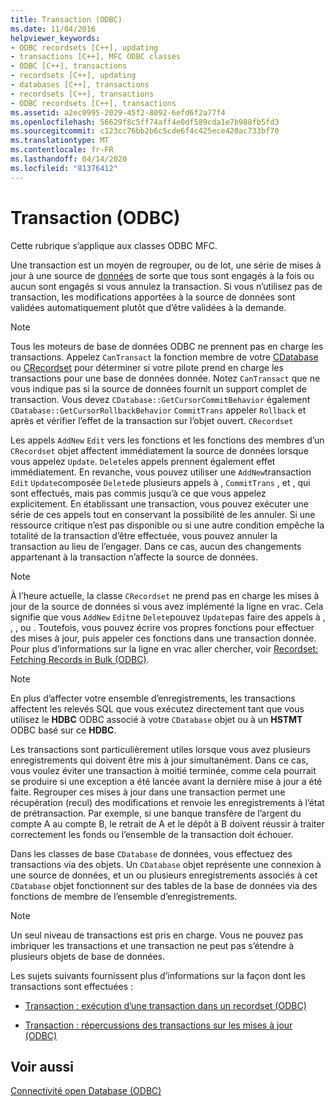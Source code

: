 ```yaml
---
title: Transaction (ODBC)
ms.date: 11/04/2016
helpviewer_keywords:
- ODBC recordsets [C++], updating
- transactions [C++], MFC ODBC classes
- ODBC [C++], transactions
- recordsets [C++], updating
- databases [C++], transactions
- recordsets [C++], transactions
- ODBC recordsets [C++], transactions
ms.assetid: a2ec0995-2029-45f2-8092-6efd6f2a77f4
ms.openlocfilehash: 56629f8c5ff74aff4e0df589cda1e7b988fb5fd3
ms.sourcegitcommit: c123cc76bb2b6c5cde6f4c425ece420ac733bf70
ms.translationtype: MT
ms.contentlocale: fr-FR
ms.lasthandoff: 04/14/2020
ms.locfileid: "81376412"
---
```

# <a name="transaction-odbc"></a>Transaction (ODBC)

Cette rubrique s’applique aux classes ODBC MFC.

Une transaction est un moyen de regrouper, ou de lot, une série de mises à jour à une source de [données](../../data/odbc/data-source-odbc.md) de sorte que tous sont engagés à la fois ou aucun sont engagés si vous annulez la transaction. Si vous n’utilisez pas de transaction, les modifications apportées à la source de données sont validées automatiquement plutôt que d’être validées à la demande.

> [!NOTE]
> Tous les moteurs de base de données ODBC ne prennent pas en charge les transactions. Appelez `CanTransact` la fonction membre de votre [CDatabase](../../mfc/reference/cdatabase-class.md) ou [CRecordset](../../mfc/reference/crecordset-class.md) pour déterminer si votre pilote prend en charge les transactions pour une base de données donnée. Notez `CanTransact` que ne vous indique pas si la source de données fournit un support complet de transaction. Vous devez `CDatabase::GetCursorCommitBehavior` également `CDatabase::GetCursorRollbackBehavior` `CommitTrans` appeler `Rollback` et après et vérifier l’effet de la transaction sur l’objet ouvert. `CRecordset`

Les appels `AddNew` `Edit` vers les fonctions et les fonctions des membres d’un `CRecordset` objet affectent immédiatement la source de données lorsque vous appelez `Update`. `Delete`les appels prennent également effet immédiatement. En revanche, vous pouvez utiliser une `AddNew`transaction `Edit` `Update`composée `Delete`de plusieurs appels à , `CommitTrans` , et , qui sont effectués, mais pas commis jusqu’à ce que vous appelez explicitement. En établissant une transaction, vous pouvez exécuter une série de ces appels tout en conservant la possibilité de les annuler. Si une ressource critique n’est pas disponible ou si une autre condition empêche la totalité de la transaction d’être effectuée, vous pouvez annuler la transaction au lieu de l’engager. Dans ce cas, aucun des changements appartenant à la transaction n’affecte la source de données.

> [!NOTE]
> À l’heure actuelle, la classe `CRecordset` ne prend pas en charge les mises à jour de la source de données si vous avez implémenté la ligne en vrac. Cela signifie que vous `AddNew` `Edit`ne `Delete`pouvez `Update`pas faire des appels à , , , ou . Toutefois, vous pouvez écrire vos propres fonctions pour effectuer des mises à jour, puis appeler ces fonctions dans une transaction donnée. Pour plus d’informations sur la ligne en vrac aller chercher, voir [Recordset: Fetching Records in Bulk (ODBC)](../../data/odbc/recordset-fetching-records-in-bulk-odbc.md).

> [!NOTE]
> En plus d’affecter votre ensemble d’enregistrements, les transactions affectent les relevés SQL que vous exécutez directement tant que vous utilisez le **HDBC** ODBC associé à votre `CDatabase` objet ou à un **HSTMT** ODBC basé sur ce **HDBC**.

Les transactions sont particulièrement utiles lorsque vous avez plusieurs enregistrements qui doivent être mis à jour simultanément. Dans ce cas, vous voulez éviter une transaction à moitié terminée, comme cela pourrait se produire si une exception a été lancée avant la dernière mise à jour a été faite. Regrouper ces mises à jour dans une transaction permet une récupération (recul) des modifications et renvoie les enregistrements à l’état de prétransaction. Par exemple, si une banque transfère de l’argent du compte A au compte B, le retrait de A et le dépôt à B doivent réussir à traiter correctement les fonds ou l’ensemble de la transaction doit échouer.

Dans les classes de base `CDatabase` de données, vous effectuez des transactions via des objets. Un `CDatabase` objet représente une connexion à une source de données, et un ou plusieurs enregistrements associés à cet `CDatabase` objet fonctionnent sur des tables de la base de données via des fonctions de membre de l’ensemble d’enregistrements.

> [!NOTE]
> Un seul niveau de transactions est pris en charge. Vous ne pouvez pas imbriquer les transactions et une transaction ne peut pas s’étendre à plusieurs objets de base de données.

Les sujets suivants fournissent plus d’informations sur la façon dont les transactions sont effectuées :

- [Transaction : exécution d’une transaction dans un recordset (ODBC)](../../data/odbc/transaction-performing-a-transaction-in-a-recordset-odbc.md)

- [Transaction : répercussions des transactions sur les mises à jour (ODBC)](../../data/odbc/transaction-how-transactions-affect-updates-odbc.md)

## <a name="see-also"></a>Voir aussi

[Connectivité open Database (ODBC)](../../data/odbc/open-database-connectivity-odbc.md)
